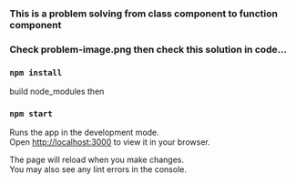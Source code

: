 ### This is a problem solving from class component to function component

### Check problem-image.png then check this solution in code...


### `npm install`

build node_modules then

### `npm start`

Runs the app in the development mode.\
Open [http://localhost:3000](http://localhost:3000) to view it in your browser.

The page will reload when you make changes.\
You may also see any lint errors in the console.
